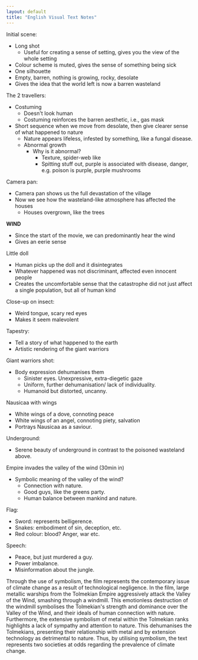 ```yaml
---
layout: default
title: "English Visual Text Notes"
---
```


Initial scene: 
* Long shot
	* Useful for creating a sense of setting, gives you the view of the whole setting
* Colour scheme is muted, gives the sense of something being sick
* One silhouette 
* Empty, barren, nothing is growing, rocky, desolate
* Gives the idea that the world left is now a barren wasteland

The 2 travellers:
- Costuming
	- Doesn't look human
	- Costuming reinforces the barren aesthetic, i.e., gas mask 
- Short sequence when we move from desolate, then give clearer sense of what happened to nature
	- Nature appears lifeless, infested by something, like a fungal disease.
	- Abnormal growth
		- Why is it abnormal?
			- Texture, spider-web like
			- Spitting stuff out, purple is associated with disease, danger, e.g. poison is purple, purple mushrooms

Camera pan:
* Camera pan shows us the full devastation of the village
* Now we see how the wasteland-like atmosphere has affected the houses
	* Houses overgrown, like the trees

**WIND**
* Since the start of the movie, we can predominantly hear the wind
* Gives an eerie sense

Little doll
- Human picks up the doll and it disintegrates
- Whatever happened was not discriminant, affected even innocent people
- Creates the uncomfortable sense that the catastrophe did not just affect a single population, but all of human kind

Close-up on insect:
* Weird tongue, scary red eyes
* Makes it seem malevolent

Tapestry:
* Tell a story of what happened to the earth
* Artistic rendering of the giant warriors

Giant warriors shot:
* Body expression dehumanises them
	* Sinister eyes. Unexpressive, extra-diegetic gaze
	* Uniform, further dehumanisation/ lack of individuality.
	* Humanoid but distorted, uncanny.

Nausicaa with wings
* White wings of a dove, connoting peace
* White wings of an angel, connoting piety, salvation
* Portrays Nausicaa as a saviour.

Underground:
* Serene beauty of underground in contrast to the poisoned wasteland above.

Empire invades the valley of the wind (30min in)
- Symbolic meaning of the valley of the wind? 
	- Connection with nature.
	- Good guys, like the greens party.
	- Human balance between mankind and nature.

Flag:
* Sword: represents belligerence.
* Snakes: embodiment of sin, deception, etc.
* Red colour: blood? Anger, war etc.

Speech:
* Peace, but just murdered a guy.
* Power imbalance.
* Misinformation about the jungle.

Through the use of symbolism, the film represents the contemporary issue of climate change as a result of technological negligence. In the film, large metallic warships from the Tolmekian Empire aggressively attack the Valley of the Wind, smashing through a windmill. This emotionless destruction of the windmill symbolises the Tolmekian's strength and dominance over the Valley of the Wind, and their ideals of human connection with nature. Furthermore, the extensive symbolism of metal within the Tolmekian ranks highlights a lack of sympathy and attention to nature. This dehumanises the Tolmekians, presenting their relationship with metal and by extension technology as detrimental to nature. Thus, by utilising symbolism, the text represents two societies at odds regarding the prevalence of climate change.